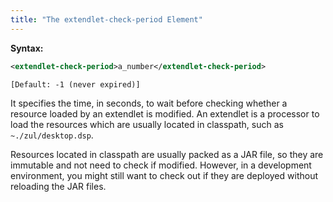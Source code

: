 ```yaml
---
title: "The extendlet-check-period Element"
---
```


**Syntax:**

```xml
<extendlet-check-period>a_number</extendlet-check-period>
```

`[Default: -1 (never expired)]`

It specifies the time, in seconds, to wait before checking whether a
resource loaded by an extendlet is modified. An extendlet is a processor
to load the resources which are usually located in classpath, such as
`~./zul/desktop.dsp`.

Resources located in classpath are usually packed as a JAR file, so they
are immutable and not need to check if modified. However, in a
development environment, you might still want to check out if they are
deployed without reloading the JAR files.


